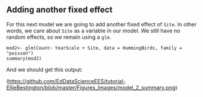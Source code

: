 ## Adding another fixed effect 

For this next model we are going to add another fixed effect of `Site`. In other words, we care about `Site` as a variable in our model. We still have no random effects, so we remain using a `glm`. 

```
mod2<- glm(Count~ YearScale + Site, data = HummingBirds, family = "poisson")
summary(mod2)
```
And we should get this output: 

(https://github.com/EdDataScienceEES/tutorial-EllieBestington/blob/master/Figures_Images/model_2_summary.png)


